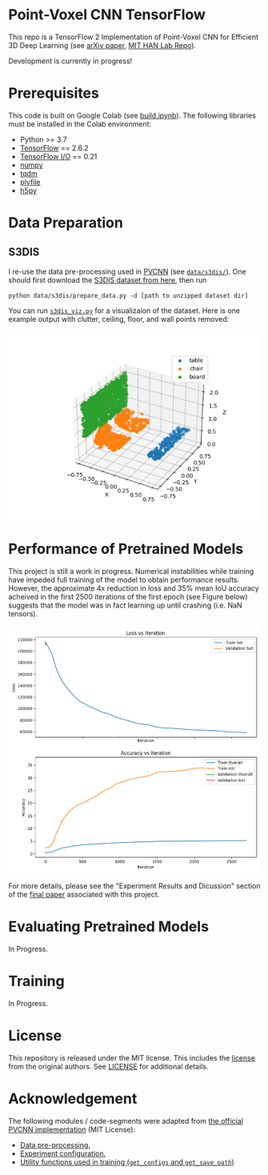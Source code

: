 # Point-Voxel CNN TensorFlow
This repo is a TensorFlow 2 Implementation of Point-Voxel CNN for Efficient 3D Deep Learning (see [arXiv paper](https://arxiv.org/abs/1907.03739), [MIT HAN Lab Repo](https://github.com/mit-han-lab/pvcnn)). 

Development is currently in progress!

# Prerequisites
This code is built on Google Colab (see [build.ipynb](build.ipynb)). The following libraries must be installed in the Colab environment:
- Python >= 3.7
- [TensorFlow](https://github.com/tensorflow/tensorflow) == 2.6.2
- [TensorFlow I/O](https://github.com/tensorflow/io) == 0.21
- [numpy](https://github.com/numpy/numpy)
- [tqdm](https://github.com/tqdm/tqdm)
- [plyfile](https://github.com/dranjan/python-plyfile)
- [h5py](https://github.com/h5py/h5py)

# Data Preparation
## S3DIS
I re-use the data pre-processing used in [PVCNN](https://github.com/mit-han-lab/pvcnn) (see [`data/s3dis/`](data/s3dis/prepare_data.py)). One should first download the [S3DIS dataset from here](http://buildingparser.stanford.edu/dataset.html), then run
```
python data/s3dis/prepare_data.py -d [path to unzipped dataset dir]
```

You can run [`s3dis_viz.py`](https://github.com/zghera/pvcnn-tf/blob/master/s3dis_viz.py) for a visualizaion of the dataset. Here is one example output with clutter, ceiling, floor, and wall points removed:
<p align="center"><img src="/assets/s3dis-data-pipeline-output.png" alt="s3dis-data-pipeline-output" width="600"/></p>

# Performance of Pretrained Models
This project is still a work in progress. Numerical instabilities while training have impeded full training of the model to obtain performance results. However, the approximate 4x reduction in loss and 35% mean IoU accuracy acheived in the first 2500 iterations of the first epoch (see Figure below) suggests that the model was in fact learning up until crashing (i.e. NaN tensors).

<p align="center"><img src="/assets/train-metrics-vs-epoch.png" alt="s3dis-data-pipeline-output" width="600"/></p>

For more details, please see the "Experiment Results and Dicussion" section of the [final paper](/assets/ECE_570_Final_Paper__Point_Voxel_CNN_for_Efficient_3D_Deep_Learning_in_TensorFlow.pdf) associated with this project.

# Evaluating Pretrained Models
In Progress.

# Training
In Progress.

# License 
This repository is released under the MIT license. This includes the [license](https://github.com/mit-han-lab/pvcnn/blob/master/LICENSE) from the original authors. See [LICENSE](https://github.com/zghera/pvcnn-tf/blob/master/LICENSE) for additional details.

# Acknowledgement
The following modules / code-segments were adapted from [the official PVCNN implementation](https://github.com/mit-han-lab/pvcnn) (MIT License):
* [Data pre-processing.](data/s3dis/prepare_data.py)
* [Experiment configuration.](utils/config.py)
* [Utility functions used in training (`get_configs` and `get_save_path`)](utils/common.py)
